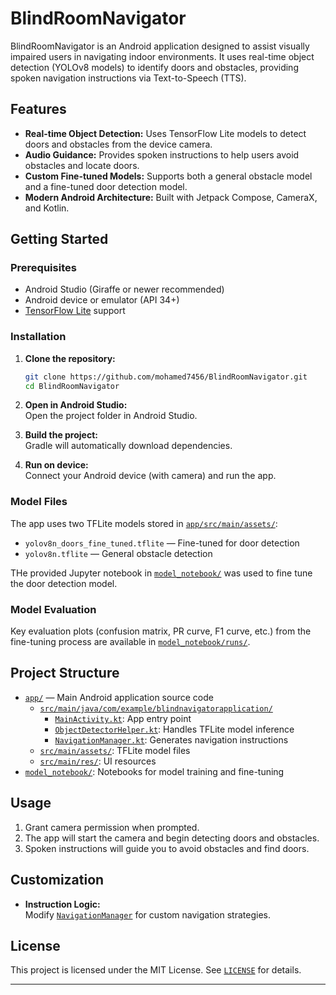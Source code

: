 # BlindRoomNavigator

BlindRoomNavigator is an Android application designed to assist visually impaired users in navigating indoor environments. It uses real-time object detection (YOLOv8 models) to identify doors and obstacles, providing spoken navigation instructions via Text-to-Speech (TTS).

## Features

- **Real-time Object Detection:** Uses TensorFlow Lite models to detect doors and obstacles from the device camera.
- **Audio Guidance:** Provides spoken instructions to help users avoid obstacles and locate doors.
- **Custom Fine-tuned Models:** Supports both a general obstacle model and a fine-tuned door detection model.
- **Modern Android Architecture:** Built with Jetpack Compose, CameraX, and Kotlin.

## Getting Started

### Prerequisites

- Android Studio (Giraffe or newer recommended)
- Android device or emulator (API 34+)
- [TensorFlow Lite](https://www.tensorflow.org/lite) support

### Installation

1. **Clone the repository:**
    ```sh
    git clone https://github.com/mohamed7456/BlindRoomNavigator.git
    cd BlindRoomNavigator
    ```

2. **Open in Android Studio:**  
   Open the project folder in Android Studio.

3. **Build the project:**  
   Gradle will automatically download dependencies.

4. **Run on device:**  
   Connect your Android device (with camera) and run the app.

### Model Files

The app uses two TFLite models stored in [`app/src/main/assets/`](app/src/main/assets/):

- `yolov8n_doors_fine_tuned.tflite` — Fine-tuned for door detection
- `yolov8n.tflite` — General obstacle detection

THe provided Jupyter notebook in [`model_notebook/`](model_notebook/) was used to fine tune the door detection model.

### Model Evaluation

Key evaluation plots (confusion matrix, PR curve, F1 curve, etc.) from the fine-tuning process are available in [`model_notebook/runs/`](model_notebook/runs/).

## Project Structure

- [`app/`](app/) — Main Android application source code
    - [`src/main/java/com/example/blindnavigatorapplication/`](app/src/main/java/com/example/blindnavigatorapplication/)
        - [`MainActivity.kt`](app/src/main/java/com/example/blindnavigatorapplication/MainActivity.kt): App entry point
        - [`ObjectDetectorHelper.kt`](app/src/main/java/com/example/blindnavigatorapplication/ObjectDetectorHelper.kt): Handles TFLite model inference
        - [`NavigationManager.kt`](app/src/main/java/com/example/blindnavigatorapplication/NavigationManager.kt): Generates navigation instructions
    - [`src/main/assets/`](app/src/main/assets/): TFLite model files
    - [`src/main/res/`](app/src/main/res/): UI resources
- [`model_notebook/`](model_notebook/): Notebooks for model training and fine-tuning

## Usage

1. Grant camera permission when prompted.
2. The app will start the camera and begin detecting doors and obstacles.
3. Spoken instructions will guide you to avoid obstacles and find doors.

## Customization

- **Instruction Logic:**  
  Modify [`NavigationManager`](app/src/main/java/com/example/blindnavigatorapplication/NavigationManager.kt) for custom navigation strategies.

## License

This project is licensed under the MIT License. See [`LICENSE`](LICENSE) for details.

---

